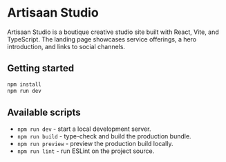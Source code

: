 # Artisaan Studio

Artisaan Studio is a boutique creative studio site built with React, Vite, and TypeScript. The landing page showcases service offerings, a hero introduction, and links to social channels.

## Getting started

```bash
npm install
npm run dev
```

## Available scripts

- `npm run dev` - start a local development server.
- `npm run build` - type-check and build the production bundle.
- `npm run preview` - preview the production build locally.
- `npm run lint` - run ESLint on the project source.
